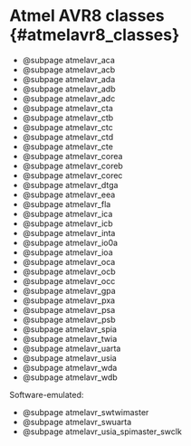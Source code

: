 
Atmel AVR8 classes {#atmelavr8_classes}
==================

* @subpage atmelavr_aca
* @subpage atmelavr_acb
* @subpage atmelavr_ada
* @subpage atmelavr_adb
* @subpage atmelavr_adc
* @subpage atmelavr_cta
* @subpage atmelavr_ctb
* @subpage atmelavr_ctc
* @subpage atmelavr_ctd
* @subpage atmelavr_cte
* @subpage atmelavr_corea
* @subpage atmelavr_coreb
* @subpage atmelavr_corec
* @subpage atmelavr_dtga
* @subpage atmelavr_eea
* @subpage atmelavr_fla
* @subpage atmelavr_ica
* @subpage atmelavr_icb
* @subpage atmelavr_inta
* @subpage atmelavr_io0a
* @subpage atmelavr_ioa
* @subpage atmelavr_oca
* @subpage atmelavr_ocb
* @subpage atmelavr_occ
* @subpage atmelavr_gpa
* @subpage atmelavr_pxa
* @subpage atmelavr_psa
* @subpage atmelavr_psb
* @subpage atmelavr_spia
* @subpage atmelavr_twia
* @subpage atmelavr_uarta
* @subpage atmelavr_usia
* @subpage atmelavr_wda
* @subpage atmelavr_wdb

Software-emulated:

* @subpage atmelavr_swtwimaster
* @subpage atmelavr_swuarta
* @subpage atmelavr_usia_spimaster_swclk
